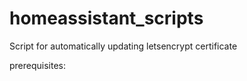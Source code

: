 # homeassistant_scripts
Script for automatically updating letsencrypt certificate

prerequisites:


